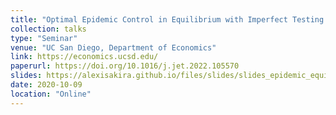 ```yaml
---
title: "Optimal Epidemic Control in Equilibrium with Imperfect Testing and Enforcement"
collection: talks
type: "Seminar"
venue: "UC San Diego, Department of Economics"
link: https://economics.ucsd.edu/
paperurl: https://doi.org/10.1016/j.jet.2022.105570
slides: https://alexisakira.github.io/files/slides/slides_epidemic_equilibrium.pdf
date: 2020-10-09
location: "Online"
---
```

